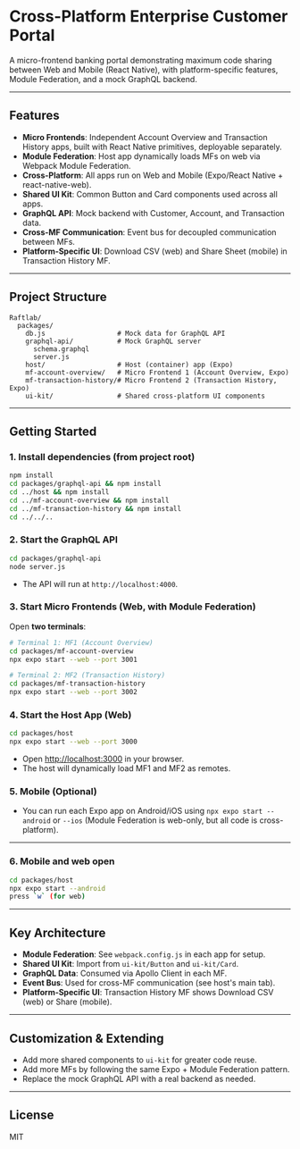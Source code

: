 # Cross-Platform Enterprise Customer Portal

A micro-frontend banking portal demonstrating maximum code sharing between Web and Mobile (React Native), with platform-specific features, Module Federation, and a mock GraphQL backend.

---

## Features

- **Micro Frontends**: Independent Account Overview and Transaction History apps, built with React Native primitives, deployable separately.
- **Module Federation**: Host app dynamically loads MFs on web via Webpack Module Federation.
- **Cross-Platform**: All apps run on Web and Mobile (Expo/React Native + react-native-web).
- **Shared UI Kit**: Common Button and Card components used across all apps.
- **GraphQL API**: Mock backend with Customer, Account, and Transaction data.
- **Cross-MF Communication**: Event bus for decoupled communication between MFs.
- **Platform-Specific UI**: Download CSV (web) and Share Sheet (mobile) in Transaction History MF.

---

## Project Structure

```
Raftlab/
  packages/
    db.js                  # Mock data for GraphQL API
    graphql-api/           # Mock GraphQL server
      schema.graphql
      server.js
    host/                  # Host (container) app (Expo)
    mf-account-overview/   # Micro Frontend 1 (Account Overview, Expo)
    mf-transaction-history/# Micro Frontend 2 (Transaction History, Expo)
    ui-kit/                # Shared cross-platform UI components
```

---

## Getting Started

### 1. Install dependencies (from project root)

```sh
npm install
cd packages/graphql-api && npm install
cd ../host && npm install
cd ../mf-account-overview && npm install
cd ../mf-transaction-history && npm install
cd ../../..
```

### 2. Start the GraphQL API

```sh
cd packages/graphql-api
node server.js
```

- The API will run at `http://localhost:4000`.

### 3. Start Micro Frontends (Web, with Module Federation)

Open **two terminals**:

```sh
# Terminal 1: MF1 (Account Overview)
cd packages/mf-account-overview
npx expo start --web --port 3001

# Terminal 2: MF2 (Transaction History)
cd packages/mf-transaction-history
npx expo start --web --port 3002
```

### 4. Start the Host App (Web)

```sh
cd packages/host
npx expo start --web --port 3000
```

- Open [http://localhost:3000](http://localhost:3000) in your browser.
- The host will dynamically load MF1 and MF2 as remotes.

### 5. Mobile (Optional)

- You can run each Expo app on Android/iOS using `npx expo start --android` or `--ios` (Module Federation is web-only, but all code is cross-platform).

---

### 6. Mobile and web open

```sh
cd packages/host
npx expo start --android
press `w` (for web)

```

---

## Key Architecture

- **Module Federation**: See `webpack.config.js` in each app for setup.
- **Shared UI Kit**: Import from `ui-kit/Button` and `ui-kit/Card`.
- **GraphQL Data**: Consumed via Apollo Client in each MF.
- **Event Bus**: Used for cross-MF communication (see host's main tab).
- **Platform-Specific UI**: Transaction History MF shows Download CSV (web) or Share (mobile).

---

## Customization & Extending

- Add more shared components to `ui-kit` for greater code reuse.
- Add more MFs by following the same Expo + Module Federation pattern.
- Replace the mock GraphQL API with a real backend as needed.

---

## License

MIT
